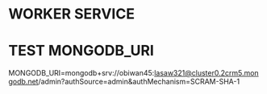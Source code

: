 # WORKER SERVICE

# TEST MONGODB_URI
MONGODB_URI=mongodb+srv://obiwan45:lasaw321@cluster0.2crm5.mongodb.net/admin?authSource=admin&authMechanism=SCRAM-SHA-1